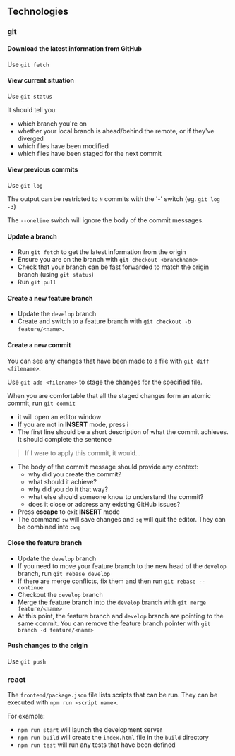 ## Technologies

### git

#### Download the latest information from GitHub

Use `git fetch`

#### View current situation

Use `git status`

It should tell you:
- which branch you're on
- whether your local branch is ahead/behind the remote, or if they've diverged
- which files have been modified
- which files have been staged for the next commit

#### View previous commits

Use `git log`

The output can be restricted to `N` commits with the '-<N>' switch (eg. `git log -3`)

The `--oneline` switch will ignore the body of the commit messages.

#### Update a branch

- Run `git fetch` to get the latest information from the origin
- Ensure you are on the branch with `git checkout <branchname>`
- Check that your branch can be fast forwarded to match the origin branch (using `git status`)
- Run `git pull`

#### Create a new feature branch

- Update the `develop` branch
- Create and switch to a feature branch with `git checkout -b feature/<name>`.

#### Create a new commit

You can see any changes that have been made to a file with `git diff <filename>`.

Use `git add <filename>` to stage the changes for the specified file.

When you are comfortable that all the staged changes form an atomic commit, run `git commit`
- it will open an editor window
- If you are not in **INSERT** mode, press **i**
- The first line should be a short description of what the commit achieves. It should complete the sentence
> If I were to apply this commit, it would...

- The body of the commit message should provide any context:
   - why did you create the commit?
   - what should it achieve?
   - why did you do it that way?
   - what else should someone know to understand the commit?
   - does it close or address any existing GitHub issues?
- Press **escape** to exit **INSERT** mode
- The command `:w` will save changes and `:q` will quit the editor. They can be combined into `:wq`

#### Close the feature branch

- Update the `develop` branch
- If you need to move your feature branch to the new head of the `develop` branch, run `git rebase develop`
- If there are merge conflicts, fix them and then run `git rebase --continue`
- Checkout the `develop` branch
- Merge the feature branch into the `develop` branch with `git merge feature/<name>`
- At this point, the feature branch and `develop` branch are pointing to the same commit. You can remove the feature branch pointer with `git branch -d feature/<name>`

#### Push changes to the origin

Use `git push`

### react

The `frontend/package.json` file lists scripts that can be run. They can be executed with `npm run <script name>`.

For example:
- `npm run start` will launch the development server
- `npm run build` will create the `index.html` file in the `build` directory
- `npm run test` will run any tests that have been defined
